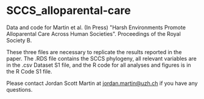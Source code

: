 # SCCS_alloparental-care
Data and code for Martin et al. (In Press) "Harsh Environments Promote Alloparental Care Across Human Societies". Proceedings of the Royal Society B.

These three files are necessary to replicate the results reported in the paper. The .RDS file contains the SCCS phylogeny, all relevant variables are in the .csv Dataset S1 file, and the R code for all analyses and figures is in the R Code S1 file.

Please contact Jordan Scott Martin at jordan.martin@uzh.ch if you have any questions.
